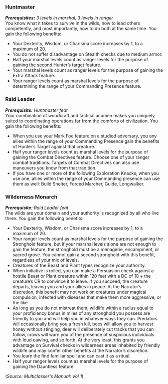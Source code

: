 ### Huntmaster 
***Prerequisites:** 3 levels in marshal, 3 levels in ranger* <br>
You know what it takes to survive in the wilds, how to lead others competently, and most importantly, how to do both at the same time. You gain the following benefits: 
- Your Dexterity, Wisdom, or Charisma score increases by 1, to a maximum of 20. 
- You do not suffer disadvantage on Stealth checks due to medium armor. 
- Half your marshal levels count as ranger levels for the purpose of gaining the second Hunter’s target feature. 
- Your marshal levels count as ranger levels for the purpose of gaining the Extra Attack feature. 
- Your ranger levels count as marshal levels for the purpose of determining the range of your Commanding Presence feature. 

### Raid Leader 
***Prerequisite:** Huntmaster feat* <br>
Your combination of woodcraft and tactical acumen makes you uniquely suited to coordinating operations far from the comforts of civilization. You gain the following benefits: 
- When you use your Mark Foe feature on a studied adversary, you any allies within the range of your Commanding Presence gain the benefits of Hunter’s Target against that creature. 
- Half your ranger levels count as marshal levels for the purpose of gaining the Combat Directives feature. Choose one of your ranger combat traditions. Targets of Combat Directives can also use maneuvers you know from that tradition. 
- If you have one or more of the following Exploration Knacks, when you use one, allies within the range of your Commanding presence can use them as well: Build Shelter, Forced Marcher, Guide, Longwalker. 

### Wilderness Monarch 
***Prerequisite:** Raid Leader feat* <br>
The wilds are your domain and your authority is recognized by all who live there. You gain the following benefits: 
- Your Dexterity, Wisdom, or Charisma score increases by 1, to a maximum of 20. 
- Your ranger levels count as marshal levels for the purpose of gaining the Stronghold feature, but if your marshal levels alone are not enough to gain the feature, the stronghold must be a menagerie, encampment, or sacred grove. You cannot gain a second stronghold with this benefit, regardless of your mix of levels. 
- Creatures of the Beast and Plant types recognize your authority. 
- When initiative is rolled, you can make a Persuasion check against a hostile Beast or Plant creature within 120 feet with a DC of 10 + the creature’s CR to convince it to leave. If you succeed, the creature departs, leaving you and your allies in peace. At the Narrator’s discretion, this benefit may not work on creatures under magical compulsion, infected with diseases that make them more aggressive, or the like. 
- As long as you do not mistreat them, wildlife within a radius equal to your proficiency bonus in miles of any stronghold you possess are friendly to you and will help you in whatever ways they can. Predators will occasionally bring you a fresh kill, bees will allow you to harvest honey without stinging, deer will deliberately cut tracks that you can follow, crows will warn you of the presence of suspicious individuals with loud cawing, and so forth. At the very least, this grants you advantage on Survival checks in wilderness areas inhabited by friendly wildlife and may confer other benefits at the Narrator’s discretion. 
- You learn the find familiar spell and can cast it as a ritual. 
- Half your ranger levels count as marshal levels for the purpose of gaining the Dauntless feature.

(*Source: Multiclasser's Manual: Vol 1*)